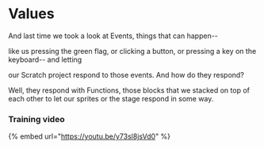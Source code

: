 # Values

And last time we took a look at Events, things that can happen--

like us pressing the green flag, or clicking a button, or pressing a key on the keyboard-- and letting

&#x20;our Scratch project respond to those events. And how do they respond?

&#x20;Well, they respond with Functions, those blocks that we stacked on top of each other to let our sprites or the stage respond in some way.

### Training video

{% embed url="https://youtu.be/y73sl8jsVd0" %}

